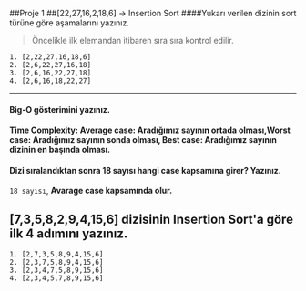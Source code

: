 ##Proje 1
##[22,27,16,2,18,6] -> Insertion Sort
####Yukarı verilen dizinin sort türüne göre aşamalarını yazınız.
>Öncelikle ilk elemandan itibaren sıra sıra kontrol edilir.

`1. [2,22,27,16,18,6]` \
`2. [2,6,22,27,16,18]` \
`3. [2,6,16,22,27,18]` \
`4. [2,6,16,18,22,27]`

----

#### Big-O gösterimini yazınız.
#### Time Complexity: Average case: Aradığımız sayının ortada olması,Worst case: Aradığımız sayının sonda olması, Best case: Aradığımız sayının dizinin en başında olması.
#### Dizi sıralandıktan sonra 18 sayısı hangi case kapsamına girer? Yazınız.
`18 sayısı`, **Avarage case kapsamında olur.**




## [7,3,5,8,2,9,4,15,6] dizisinin Insertion Sort'a göre ilk 4 adımını yazınız.

`1. [2,7,3,5,8,9,4,15,6]` \
`2. [2,3,7,5,8,9,4,15,6]` \
`3. [2,3,4,7,5,8,9,15,6]` \
`4. [2,3,4,5,7,8,9,15,6]`